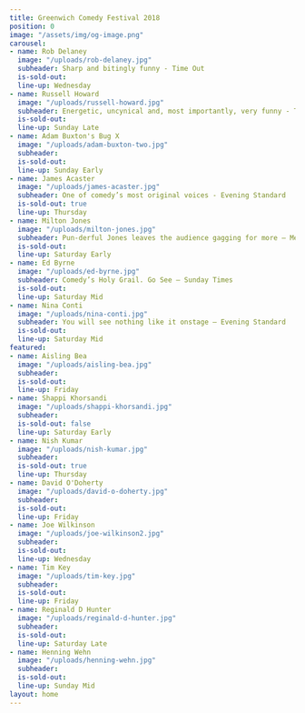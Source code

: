 ```yaml
---
title: Greenwich Comedy Festival 2018
position: 0
image: "/assets/img/og-image.png"
carousel:
- name: Rob Delaney
  image: "/uploads/rob-delaney.jpg"
  subheader: Sharp and bitingly funny - Time Out
  is-sold-out: 
  line-up: Wednesday
- name: Russell Howard
  image: "/uploads/russell-howard.jpg"
  subheader: Energetic, uncynical and, most importantly, very funny - The Times
  is-sold-out: 
  line-up: Sunday Late
- name: Adam Buxton's Bug X
  image: "/uploads/adam-buxton-two.jpg"
  subheader: 
  is-sold-out: 
  line-up: Sunday Early
- name: James Acaster
  image: "/uploads/james-acaster.jpg"
  subheader: One of comedy’s most original voices - Evening Standard
  is-sold-out: true
  line-up: Thursday
- name: Milton Jones
  image: "/uploads/milton-jones.jpg"
  subheader: Pun-derful Jones leaves the audience gagging for more — Metro
  is-sold-out: 
  line-up: Saturday Early
- name: Ed Byrne
  image: "/uploads/ed-byrne.jpg"
  subheader: Comedy’s Holy Grail. Go See — Sunday Times
  is-sold-out: 
  line-up: Saturday Mid
- name: Nina Conti
  image: "/uploads/nina-conti.jpg"
  subheader: You will see nothing like it onstage — Evening Standard
  is-sold-out: 
  line-up: Saturday Mid
featured:
- name: Aisling Bea
  image: "/uploads/aisling-bea.jpg"
  subheader: 
  is-sold-out: 
  line-up: Friday
- name: Shappi Khorsandi
  image: "/uploads/shappi-khorsandi.jpg"
  subheader: 
  is-sold-out: false
  line-up: Saturday Early
- name: Nish Kumar
  image: "/uploads/nish-kumar.jpg"
  subheader: 
  is-sold-out: true
  line-up: Thursday
- name: David O'Doherty
  image: "/uploads/david-o-doherty.jpg"
  subheader: 
  is-sold-out: 
  line-up: Friday
- name: Joe Wilkinson
  image: "/uploads/joe-wilkinson2.jpg"
  subheader: 
  is-sold-out: 
  line-up: Wednesday
- name: Tim Key
  image: "/uploads/tim-key.jpg"
  subheader: 
  is-sold-out: 
  line-up: Friday
- name: Reginald D Hunter
  image: "/uploads/reginald-d-hunter.jpg"
  subheader: 
  is-sold-out: 
  line-up: Saturday Late
- name: Henning Wehn
  image: "/uploads/henning-wehn.jpg"
  subheader: 
  is-sold-out: 
  line-up: Sunday Mid
layout: home
---
```



